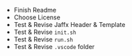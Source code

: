 - Finish Readme
- Choose License
- Test & Revise Jaffx Header & Template
- Test & Revise `init.sh`
- Test & Revise `run.sh`
- Test & Revise `.vscode` folder